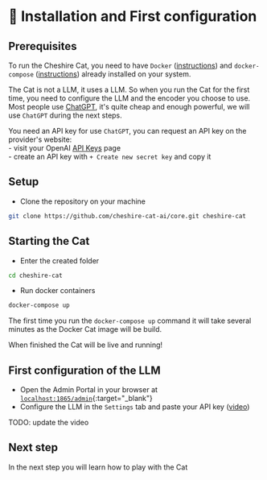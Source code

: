 # &#128640; Installation and First configuration

## Prerequisites

To run the Cheshire Cat, you need to have `Docker` ([instructions](https://docs.docker.com/engine/install/)) and `docker-compose` ([instructions](https://docs.docker.com/compose/install/)) already installed on your system.

The Cat is not a LLM, it uses a LLM. So when you run the Cat for the first time, you need to configure the LLM and the encoder you choose to use.  
Most people use [ChatGPT](https://platform.openai.com/docs/models/gpt-3-5), it's quite cheap and enough powerful, we will use `ChatGPT` during the next steps.

You need an API key for use `ChatGPT`, you can request an API key on the provider's website:  
    - visit your OpenAI [API Keys](https://platform.openai.com/account/api-keys) page  
    - create an API key with `+ Create new secret key` and copy it

## Setup

- Clone the repository on your machine

```bash
git clone https://github.com/cheshire-cat-ai/core.git cheshire-cat
```

## Starting the Cat
- Enter the created folder

```bash
cd cheshire-cat
```
    
- Run docker containers

```bash
docker-compose up
```

The first time you run the `docker-compose up` command it will take several minutes as the Docker Cat image will be build.

When finished the Cat will be live and running!

## First configuration of the LLM

- Open the Admin Portal in your browser at [`localhost:1865/admin`](http://localhost:1865/admin){:target="_blank"}
- Configure the LLM in the `Settings` tab and paste your API key ([video](../assets/vid/setup.mp4))


TODO: update the video  

## Next step
In the next step you will learn how to play with the Cat